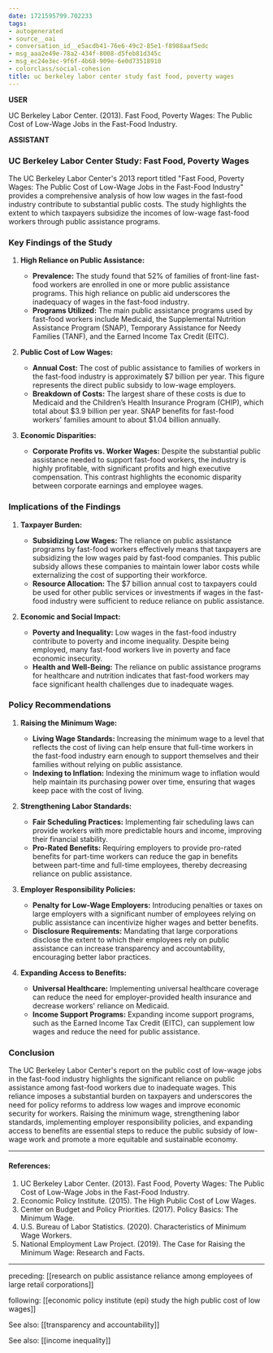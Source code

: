 ```yaml
---
date: 1721595799.702233
tags:
- autogenerated
- source__oai
- conversation_id__e5acdb41-76e6-49c2-85e1-f8988aaf5edc
- msg_aaa2e49e-78a2-434f-8008-d5feb81d345c
- msg_ec24e3ec-9f6f-4b68-909e-6e0d73518910
- colorclass/social-cohesion
title: uc berkeley labor center study fast food, poverty wages
---
```


**USER**

UC Berkeley Labor Center. (2013). Fast Food, Poverty Wages: The Public Cost of Low-Wage Jobs in the Fast-Food Industry.


**ASSISTANT**

### UC Berkeley Labor Center Study: Fast Food, Poverty Wages

The UC Berkeley Labor Center's 2013 report titled "Fast Food, Poverty Wages: The Public Cost of Low-Wage Jobs in the Fast-Food Industry" provides a comprehensive analysis of how low wages in the fast-food industry contribute to substantial public costs. The study highlights the extent to which taxpayers subsidize the incomes of low-wage fast-food workers through public assistance programs.

### Key Findings of the Study

1. **High Reliance on Public Assistance:**
   - **Prevalence:** The study found that 52% of families of front-line fast-food workers are enrolled in one or more public assistance programs. This high reliance on public aid underscores the inadequacy of wages in the fast-food industry.
   - **Programs Utilized:** The main public assistance programs used by fast-food workers include Medicaid, the Supplemental Nutrition Assistance Program (SNAP), Temporary Assistance for Needy Families (TANF), and the Earned Income Tax Credit (EITC).

2. **Public Cost of Low Wages:**
   - **Annual Cost:** The cost of public assistance to families of workers in the fast-food industry is approximately $7 billion per year. This figure represents the direct public subsidy to low-wage employers.
   - **Breakdown of Costs:** The largest share of these costs is due to Medicaid and the Children’s Health Insurance Program (CHIP), which total about $3.9 billion per year. SNAP benefits for fast-food workers' families amount to about $1.04 billion annually.

3. **Economic Disparities:**
   - **Corporate Profits vs. Worker Wages:** Despite the substantial public assistance needed to support fast-food workers, the industry is highly profitable, with significant profits and high executive compensation. This contrast highlights the economic disparity between corporate earnings and employee wages.

### Implications of the Findings

1. **Taxpayer Burden:**
   - **Subsidizing Low Wages:** The reliance on public assistance programs by fast-food workers effectively means that taxpayers are subsidizing the low wages paid by fast-food companies. This public subsidy allows these companies to maintain lower labor costs while externalizing the cost of supporting their workforce.
   - **Resource Allocation:** The $7 billion annual cost to taxpayers could be used for other public services or investments if wages in the fast-food industry were sufficient to reduce reliance on public assistance.

2. **Economic and Social Impact:**
   - **Poverty and Inequality:** Low wages in the fast-food industry contribute to poverty and income inequality. Despite being employed, many fast-food workers live in poverty and face economic insecurity.
   - **Health and Well-Being:** The reliance on public assistance programs for healthcare and nutrition indicates that fast-food workers may face significant health challenges due to inadequate wages.

### Policy Recommendations

1. **Raising the Minimum Wage:**
   - **Living Wage Standards:** Increasing the minimum wage to a level that reflects the cost of living can help ensure that full-time workers in the fast-food industry earn enough to support themselves and their families without relying on public assistance.
   - **Indexing to Inflation:** Indexing the minimum wage to inflation would help maintain its purchasing power over time, ensuring that wages keep pace with the cost of living.

2. **Strengthening Labor Standards:**
   - **Fair Scheduling Practices:** Implementing fair scheduling laws can provide workers with more predictable hours and income, improving their financial stability.
   - **Pro-Rated Benefits:** Requiring employers to provide pro-rated benefits for part-time workers can reduce the gap in benefits between part-time and full-time employees, thereby decreasing reliance on public assistance.

3. **Employer Responsibility Policies:**
   - **Penalty for Low-Wage Employers:** Introducing penalties or taxes on large employers with a significant number of employees relying on public assistance can incentivize higher wages and better benefits.
   - **Disclosure Requirements:** Mandating that large corporations disclose the extent to which their employees rely on public assistance can increase transparency and accountability, encouraging better labor practices.

4. **Expanding Access to Benefits:**
   - **Universal Healthcare:** Implementing universal healthcare coverage can reduce the need for employer-provided health insurance and decrease workers' reliance on Medicaid.
   - **Income Support Programs:** Expanding income support programs, such as the Earned Income Tax Credit (EITC), can supplement low wages and reduce the need for public assistance.

### Conclusion

The UC Berkeley Labor Center's report on the public cost of low-wage jobs in the fast-food industry highlights the significant reliance on public assistance among fast-food workers due to inadequate wages. This reliance imposes a substantial burden on taxpayers and underscores the need for policy reforms to address low wages and improve economic security for workers. Raising the minimum wage, strengthening labor standards, implementing employer responsibility policies, and expanding access to benefits are essential steps to reduce the public subsidy of low-wage work and promote a more equitable and sustainable economy.

---

#### References:

1. UC Berkeley Labor Center. (2013). Fast Food, Poverty Wages: The Public Cost of Low-Wage Jobs in the Fast-Food Industry.
2. Economic Policy Institute. (2015). The High Public Cost of Low Wages.
3. Center on Budget and Policy Priorities. (2017). Policy Basics: The Minimum Wage.
4. U.S. Bureau of Labor Statistics. (2020). Characteristics of Minimum Wage Workers.
5. National Employment Law Project. (2019). The Case for Raising the Minimum Wage: Research and Facts.


---

preceding: [[research on public assistance reliance among employees of large retail corporations]]  


following: [[economic policy institute (epi) study the high public cost of low wages]]

See also: [[transparency and accountability]]


See also: [[income inequality]]